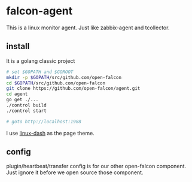 falcon-agent
===

This is a linux monitor agent. Just like zabbix-agent and tcollector.


## install

It is a golang classic project

```bash
# set $GOPATH and $GOROOT
mkdir -p $GOPATH/src/github.com/open-falcon
cd $GOPATH/src/github.com/open-falcon
git clone https://github.com/open-falcon/agent.git
cd agent
go get ./...
./control build
./control start

# goto http://localhost:1988
```

I use [linux-dash](https://github.com/afaqurk/linux-dash) as the page theme.

## config

plugin/heartbeat/transfer config is for our other open-falcon component. Just ignore it before we open source those
component.

